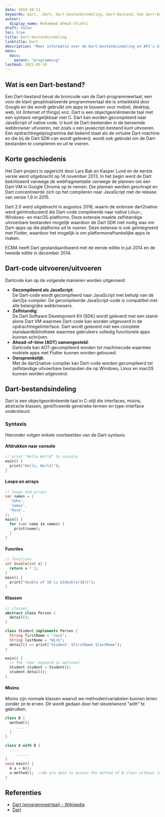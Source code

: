 ```yaml
---
date: 2019-10-11
keywords: dart, .dart, dart-bestandsindeling, dart-bestand, hoe dart-bestanden worden uitgevoerd, .dart-extensie
auteur:
  display_name: Muhammad Ahmad Chishti
draft: false
toc: true
title: Dart-bestandsindeling
linktitle: Dart
description: "Meer informatie over de Dart-bestandsindeling en API's die Dart-bestanden kunnen maken en openen."
menu:
  docs:
    parent: "programming"
lastmod: 2021-05-18
---
```


## Wat is een Dart-bestand? ##

Een Dart-bestand bevat de broncode van de Dart-programmeertaal, een voor de klant geoptimaliseerde programmeertaal die is ontwikkeld door Google en die wordt gebruikt om apps te bouwen voor mobiel, desktop, web, Iot (Internet of things) enz. Dart is een objectgeoriënteerde taal met een syntaxis vergelijkbaar met C. Dart kan worden gecompileerd naar JavaScript of native code. U kunt de Dart-bestanden in de beroemde webbrowser uitvoeren, net zoals u een javascript-bestand kunt uitvoeren. Een opdrachtregelprogramma dat bekend staat als de virtuele Dart-machine en die bij de Dart SDK-can wordt geleverd, wordt ook gebruikt om de Dart-bestanden te compileren en uit te voeren.

## Korte geschiedenis ##

Het Dart-project is opgericht door Lars Bak en Kasper Lund en de eerste versie werd uitgebracht op 14 november 2013. In het begin werd de Dart bekritiseerd vanwege de webfragmentatie vanwege de plannen om een Dart-VM in Google Chrome op te nemen. Die plannen werden geschrapt en Dart concentreerde zich op het compileren naar JavaScript met de release van versie 1.9 in 2015.

Dart 2.0 werd uitgebracht in augustus 2018, waarin de extensie dart2native werd geïntroduceerd die Dart-code compileerde naar native Linux-, Windows- en macOS-platforms. Deze extensie maakte zelfstandige uitvoerbare bestanden mogelijk waardoor de Dart SDK niet nodig was om Dart-apps op die platforms uit te voeren. Deze extensie is ook geïntegreerd met Flutter, waardoor het mogelijk is om platformonafhankelijke apps te maken.

ECMA heeft Dart gestandaardiseerd met de eerste editie in juli 2014 en de tweede editie in december 2014.


## Dart-code uitvoeren/uitvoeren ##

Dartcode kan op de volgende manieren worden uitgevoerd:

- **Gecompileerd als JavaScript**:</br> De Dart-code wordt gecompileerd naar JavaScript met behulp van de dart2js-compiler. De gecompileerde JavaScript-code is compatibel met alle belangrijke webbrowsers.
- **Zelfstandig**:</br> De Dart Software Development Kit (SDK) wordt geleverd met een stand-alone Dart VM waarmee Dart-code kan worden uitgevoerd in de opdrachtregelinterface. Dart wordt geleverd met een complete standaardbibliotheek waarmee gebruikers volledig functionele apps kunnen schrijven.
- **Ahead-of-time (AOT) samengesteld**:</br> Dartcode kan AOT-gecompileerd worden tot machinecode waarmee mobiele apps met Flutter kunnen worden gebouwd.
- **Oorspronkelijk**:</br> Met de dart2native-compiler kan Dart-code worden gecompileerd tot zelfstandige uitvoerbare bestanden die op Windows, Linux en macOS kunnen worden uitgevoerd.

## Dart-bestandsindeling ##

Dart is een objectgeoriënteerde taal in C-stijl die interfaces, mixins, abstracte klassen, gereïficeerde generieke termen en type-interface ondersteunt.

### Syntaxis ###

Hieronder volgen enkele voorbeelden van de Dart-syntaxis.

#### Afdrukken naar console ####

```dart
// print "Hello World" to console
main() {
  print("Hello, World!");
}
```

#### Loops en arrays ####

```dart
// loops and arrays
var names = {
  'John',
  'James',
  'Rose',
};
main() {
  for (var name in names) {
    print(name);
  }
}
```

#### Functies ####

```dart
// functions
int double(int x) {
  return x * 2;
}
main() {
  print("double of 10 is ${double(10)}");
}
```

#### Klassen ####

```dart
// classes
abstract class Person {
  detail();
}

class Student implements Person {
  String firstName = "Jack";
  String lastName = "Wick";
  detail() => print("Student: $firstName $lastName");
}

main() {
  // The 'new' keyword is optional.
  Student student = Student();
  student.detail();
}
```

#### Mixins ####

Mixins zijn normale klassen waaruit we methoden/variabelen kunnen lenen zonder ze te erven. Dit wordt gedaan door het sleutelwoord *"with"* te gebruiken.

```dart
class B {  
  method(){
     ....
  }
}

class A with B {
  ....
     ......
}
void main() {
  A a = A();
  a.method();  //We are able to access the method of B class without inheriting from it.
}
```

## Referenties ##

- [Dart (programmeertaal) - Wikipedia](https://en.wikipedia.org/wiki/Dart_(programming_language))
- [Dart](https://dart.dev/)

